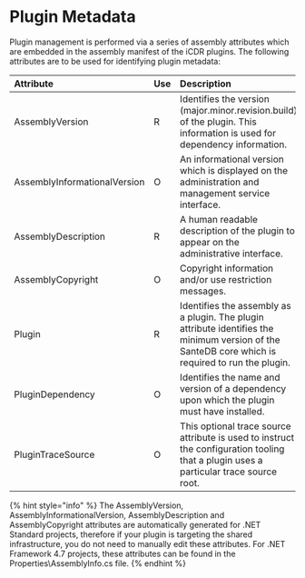 # Plugin Metadata

Plugin management is performed via a series of assembly attributes which are embedded in the assembly manifest of the iCDR plugins. The following attributes are to be used for identifying plugin metadata:

| **Attribute** | **Use** | **Description** |
| :--- | :--- | :--- |
| AssemblyVersion | R | Identifies the version \(major.minor.revision.build\) of the plugin. This information is used for dependency information. |
| AssemblyInformationalVersion | O | An informational version which is displayed on the administration and management service interface. |
| AssemblyDescription | R | A human readable description of the plugin to appear on the administrative interface. |
| AssemblyCopyright | O | Copyright information and/or use restriction messages. |
| Plugin | R | Identifies the assembly as a plugin. The plugin attribute identifies the minimum version of the SanteDB core which is required to run the plugin. |
| PluginDependency | O | Identifies the name and version of a dependency upon which the plugin must have installed. |
| PluginTraceSource | O | This optional trace source attribute is used to instruct the configuration tooling that a plugin uses a particular trace source root. |

{% hint style="info" %}
The AssemblyVersion, AssemblyInformationalVersion, AssemblyDescription and AssemblyCopyright attributes are automatically generated for .NET Standard projects, therefore if your plugin is targeting the shared infrastructure, you do not need to manually edit these attributes. For .NET Framework 4.7 projects, these attributes can be found in the Properties\AssemblyInfo.cs file.
{% endhint %}

